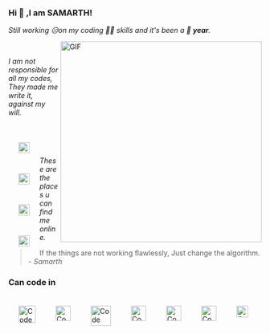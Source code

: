### Hi 👋 ,I am SAMARTH!
*Still working 😥on my coding 👨‍💻 skills and it's been a 🥰 **year**.*


<img align="right" alt="GIF" width="400px" src="https://i1.wp.com/media1.giphy.com/media/BemKqR9RDK4V2/giphy.gif" />
<br/>


*I am not responsible for all my codes,*
<br/>
*They made me write it, against my will.*

<br/>


<a href="https://www.instagram.com/heyitsamarth">
  <img align="left" style="margin:20px" alt="samarth's instagram" width="22px" src="https://cdn.jsdelivr.net/npm/simple-icons@v3/icons/instagram.svg" />
</a>
     <a href="https://www.hackerrank.com/heyitSamarth?hr_r=1">
  <img align="left" style="margin:20px" alt="Hacker rank" width="22px" src="https://upload.wikimedia.org/wikipedia/commons/thumb/4/40/HackerRank_Icon-1000px.png/220px-HackerRank_Icon-1000px.png" />
</a>
     <a href="https://www.codechef.com/users/samarthdubey49">
  <img align="left" style="margin:20px" alt="Code chef " width="22px" src="https://avatars1.githubusercontent.com/u/11960354?s=460&u=a77c97db3237e61ac0548a9d887f35c74c7e595e&v=4" />
</a>
      <a href="https://auth.geeksforgee ks.org/user/samarthdubey49/practice/">
  <img align="left" style="margin:20px" alt="Code chef " width="22px" src="https://www.geeksforgeeks.org/wp-content/uploads/gfg_200X200-1.png" />
</a>
<br/>
<br/>

*These are the places u can find me online.*




> If the things are not working flawlessly,
> Just change the algorithm.
> *- Samarth*


### Can code in 
 <img align="left" style="margin:20px" alt="Code chef " width="34px" src="https://www.kindpng.com/picc/m/403-4039227_c-language-logo-png-transparent-png.png" />
<img align="left" style="margin:20px" alt="Code chef " width="30px" src="https://www.freeiconspng.com/thumbs/c-logo-icon/c--logo-icon-0.png" />
<img align="left" style="margin:20px" alt="Code chef " width="40px" src="https://cdn.vox-cdn.com/thumbor/_AobZZDt_RVStktVR7mUZpBkovc=/0x0:640x427/1200x800/filters:focal(0x0:640x427)/cdn.vox-cdn.com/assets/1087137/java_logo_640.jpg" />
<img align="left" style="margin:20px" alt="Code chef " width="30px" src="https://upload.wikimedia.org/wikipedia/commons/thumb/c/c3/Python-logo-notext.svg/768px-Python-logo-notext.svg.png" />
<img align="left" style="margin:20px" alt="Code chef " width="30px" src="https://cdn.pixabay.com/photo/2017/08/05/11/16/logo-2582748_960_720.png" />
<img align="left" style="margin:20px" alt="Code chef " width="30px" src="https://n7.nextpng.com/sticker-png/487/653/sticker-png-cascading-style-sheets-logo-html-css3-sass-others-miscellaneous-blue-angle-text-thumbnail.png" />
<img align="left" style="margin:20px" alt="Code chef " width="23px" src="https://seeklogo.com/images/J/javascript-logo-8892AEFCAC-seeklogo.com.png" />
